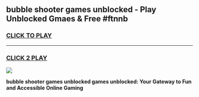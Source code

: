 
## bubble shooter games unblocked - Play Unblocked Gmaes & Free #ftnnb
<h3>
<a href="https://premium.freeplayer.one?title=bubble_shooter_games_unblocked&ref=03M">CLICK TO PLAY</a></h3>
<hr>

<h3>
<a href="https://premium.freeplayer.one?title=bubble_shooter_games_unblocked&ref=03M">CLICK 2 PLAY</a>
  
</h3>

<a href="https://premium.freeplayer.one?title=bubble_shooter_games_unblocked&ref=03M"><img src="https://clearcache.store/games.png"></a>


**bubble shooter games unblocked games unblocked: Your Gateway to Fun and Accessible Online Gaming**
